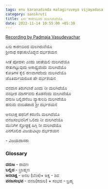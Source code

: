 ```yaml
---
tags: enu karanadinda malagiruveyo vijayadasa
category: sanskruti
title: ಏನು ಕಾರಣದಿಂದ ಮಲಗಿರುವೆಯೊ
date: 2022-11-14 10:55:00 +05:30
---
```


[Recording by Padmaja Vasudevachar](https://www.youtube.com/watch?v=1E-Bq4mjAM4)

ಏನು ಕಾರಣದಿಂದ ಮಲಗಿರುವೆಯೊ  
ಶ್ರೀನಾಥ ರಘುಕುಲೊದ್ಭವ ದರ್ಭಶಯನ  
  
ಸೀತೆ ಪೋದಳು ಎಂದು ಚಿಂತೆಯಲಿ ಮಲಗಿದೆಯೊ  
ಸೇತುಗಟ್ಟುವುದು ಅಸಾಧ್ಯವೆಂದು ಮಲಗಿದೆಯೊ  
ಕೋತಿಗಳ ಕೈಲಿ ರಣವಾಗದೆಂದು ಮಲಗಿದೆಯೊ  
ಜೊತಿರ್ಮಯರೂಪ ಹೇ ದರ್ಭಶಯನ  

ವನವಾಸ ತಿರುಗಲಾರೆ ಎಂದು ನೀ ಮಲಗಿದೆಯೊ  
ವನಧೀಶ ಮಾರ್ಗವನು ಕೊಡನೆಂದು ಮಲಗಿದೆಯೊ  
ದನುಜ ಬಲ್ಲಿದನೆಂಬ ವ್ಯಾಕುಲದಿ ಮಲಗಿದೆಯೊ  
ಹನುಮ ವಂದಿತಪಾದ ಶ್ರೀ ದರ್ಭಶಯನ  

ಅನಲಾಕ್ಷ ಹರನಿಗೆ ಕರುಣಿಸಿ ಮಲಗಿದೆಯೊ  
ವನಜಸಂಭವನಿಗೆ ಒಲಿದು ನೀ ಮಲಗಿದೆಯೊ  
ಮುನಿಗಳ ಸ್ತೋತ್ರಕ್ಕೆ ಹಿಗ್ಗಿ ನೀ ಮಲಗಿದೆಯೊ  
ಎನಗೊಲಿದ ವಿಜಯವಿಟ್ಠಲ ದರ್ಭಶಯನ  

\- ವಿಜಯದಾಸರು  

 
### Glossary  
**ದನುಜ** - ರಾವಣ  
**ಬಲ್ಲಿದ** - ಬ್ರಾಹ್ಮಣ  
**ಅನಲಾಕ್ಷ** - ಅನಲ (ಬೆಂಕಿ)+  ಅಕ್ಷ - ಶಿವ  
**ವನಜಸಂಭವ** - ವನಜ(ಕಮಲ) + ಸಂಭವ - ಬ್ರಹ್ಮ  
